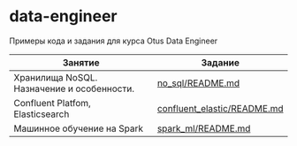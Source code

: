 # data-engineer

Примеры кода и задания для курса Otus Data Engineer

| Занятие| Задание |
| ------------- | ------------- |
| Хранилища NoSQL. Назначение и особенности. | [no_sql/README.md](no_sql/README.md) |
| Confluent Platfom, Elasticsearch | [confluent_elastic/README.md](confluent_elastic/README.md) |
| Машинное обучение на Spark | [spark_ml/README.md](spark_ml/README.md) |